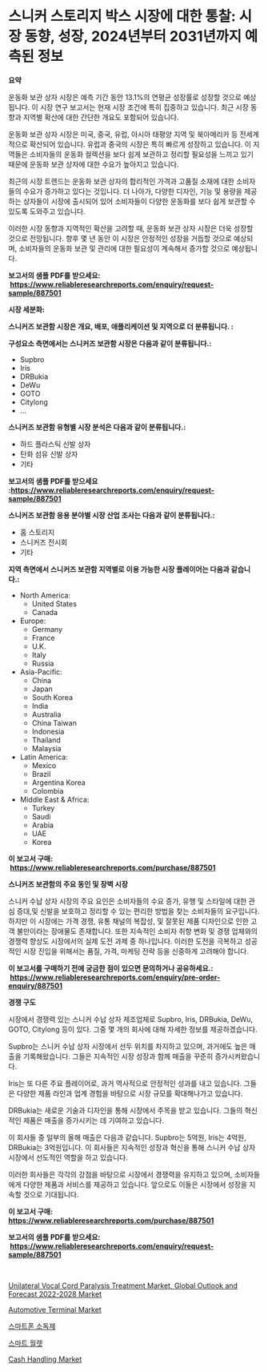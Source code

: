 <p><h1>스니커 스토리지 박스 시장에 대한 통찰: 시장 동향, 성장, 2024년부터 2031년까지 예측된 정보</h1></p><p><strong>요약</strong></p>
<p><p>운동화 보관 상자 시장은 예측 기간 동안 13.1%의 연평균 성장률로 성장할 것으로 예상됩니다. 이 시장 연구 보고서는 현재 시장 조건에 특히 집중하고 있습니다. 최근 시장 동향과 지역별 확산에 대한 간단한 개요도 포함되어 있습니다.</p><p>운동화 보관 상자 시장은 미국, 중국, 유럽, 아시아 태평양 지역 및 북아메리카 등 전세계적으로 확산되어 있습니다. 유럽과 중국의 시장은 특히 빠르게 성장하고 있습니다. 이 지역들은 소비자들의 운동화 컬렉션을 보다 쉽게 보관하고 정리할 필요성을 느끼고 있기 때문에 운동화 보관 상자에 대한 수요가 높아지고 있습니다.</p><p>최근의 시장 트렌드는 운동화 보관 상자의 합리적인 가격과 고품질 소재에 대한 소비자들의 수요가 증가하고 있다는 것입니다. 더 나아가, 다양한 디자인, 기능 및 용량을 제공하는 상자들이 시장에 출시되어 있어 소비자들이 다양한 운동화를 보다 쉽게 보관할 수 있도록 도와주고 있습니다.</p><p>이러한 시장 동향과 지역적인 확산을 고려할 때, 운동화 보관 상자 시장은 더욱 성장할 것으로 전망됩니다. 향후 몇 년 동안 이 시장은 안정적인 성장을 거듭할 것으로 예상되며, 소비자들의 운동화 보관 및 관리에 대한 필요성이 계속해서 증가할 것으로 예상됩니다.</p></p>
<p><strong>보고서의 샘플 PDF를 받으세요: &nbsp;<a href="https://www.reliableresearchreports.com/enquiry/request-sample/887501">https://www.reliableresearchreports.com/enquiry/request-sample/887501</a></strong></p>
<p><strong>시장 세분화:</strong></p>
<p><strong> 스니커즈 보관함 시장은 개요, 배포, 애플리케이션 및 지역으로 더 분류됩니다. :</strong></p>
<p><strong>구성요소 측면에서는 스니커즈 보관함 시장은 다음과 같이 분류됩니다.:</strong></p>
<p><ul><li>Supbro</li><li>Iris</li><li>DRBukia</li><li>DeWu</li><li>GOTO</li><li>Citylong</li><li>...</li></ul></p>
<p><strong> 스니커즈 보관함 유형별 시장 분석은 다음과 같이 분류됩니다.:</strong></p>
<p><ul><li>하드 플라스틱 신발 상자</li><li>탄화 섬유 신발 상자</li><li>기타</li></ul></p>
<p><strong>보고서의 샘플 PDF를 받으세요 :<a href="https://www.reliableresearchreports.com/enquiry/request-sample/887501">https://www.reliableresearchreports.com/enquiry/request-sample/887501</a></strong></p>
<p><strong> 스니커즈 보관함 응용 분야별 시장 산업 조사는 다음과 같이 분류됩니다.:</strong></p>
<p><ul><li>홈 스토리지</li><li>스니커즈 전시회</li><li>기타</li></ul></p>
<p><strong>지역 측면에서 스니커즈 보관함 지역별로 이용 가능한 시장 플레이어는 다음과 같습니다.:</strong></p>
<p><ul>
    <li>
        North America:
        <ul>
            <li>United States</li>
            <li>Canada</li>
        </ul>
    </li>
    <li>
        Europe:
        <ul>
            <li>Germany</li>
            <li>France</li>
            <li>U.K.</li>
            <li>Italy</li>
            <li>Russia</li>
        </ul>
    </li>
    <li>
        Asia-Pacific:
        <ul>
            <li>China</li>
            <li>Japan</li>
            <li>South Korea</li>
            <li>India</li>
            <li>Australia</li>
            <li>China Taiwan</li>
            <li>Indonesia</li>
            <li>Thailand</li>
            <li>Malaysia</li>
        </ul>
    </li>
    <li>
        Latin America:
        <ul>
            <li>Mexico</li>
            <li>Brazil</li>
            <li>Argentina Korea</li>
            <li>Colombia</li>
        </ul>
    </li>
    <li>
        Middle East & Africa:
        <ul>
            <li>Turkey</li>
            <li>Saudi</li>
            <li>Arabia</li>
            <li>UAE</li>
            <li>Korea</li>
        </ul>
    </li>
    </ul></p>
<p><strong>이 보고서 구매: &nbsp;<a href="https://www.reliableresearchreports.com/purchase/887501">https://www.reliableresearchreports.com/purchase/887501</a></strong></p>
<p><strong>스니커즈 보관함의 주요 동인 및 장벽 시장</strong></p>
<p><p>스니커 수납 상자 시장의 주요 요인은 소비자들의 수요 증가, 유행 및 스타일에 대한 관심 증대,및 신발을 보호하고 정리할 수 있는 편리한 방법을 찾는 소비자들의 요구입니다. 하지만 이 시장에는 가격 경쟁, 유통 채널의 복잡성, 및 잘못된 제품 디자인으로 인한 고객 불만이라는 장애물도 존재합니다. 또한 지속적인 소비자 취향 변화 및 경쟁 업체와의 경쟁력 향상도 시장에서의 실제 도전 과제 중 하나입니다. 이러한 도전을 극복하고 성공적인 시장 진입을 위해서는 품질, 가격, 마케팅 전략 등을 신중하게 고려해야 합니다.</p></p>
<p><strong>이 보고서를 구매하기 전에 궁금한 점이 있으면 문의하거나 공유하세요.: &nbsp;<a href="https://www.reliableresearchreports.com/enquiry/pre-order-enquiry/887501">https://www.reliableresearchreports.com/enquiry/pre-order-enquiry/887501</a></strong></p>
<p><strong>경쟁 구도</strong></p>
<p><p>시장에서 경쟁력 있는 스니커 수납 상자 제조업체로 Supbro, Iris, DRBukia, DeWu, GOTO, Citylong 등이 있다. 그중 몇 개의 회사에 대해 자세한 정보를 제공하겠습니다.</p><p>Supbro는 스니커 수납 상자 시장에서 선두 위치를 차지하고 있으며, 과거에도 높은 매출을 기록해왔습니다. 그들은 지속적인 시장 성장과 함께 매출을 꾸준히 증가시켜왔습니다.</p><p>Iris는 또 다른 주요 플레이어로, 과거 역사적으로 안정적인 성과를 내고 있습니다. 그들은 다양한 제품 라인과 업계 경험을 바탕으로 시장 규모를 확대해나가고 있습니다.</p><p>DRBukia는 새로운 기술과 디자인을 통해 시장에서 주목을 받고 있습니다. 그들의 혁신적인 제품은 매출을 증가시키는 데 기여하고 있습니다.</p><p>이 회사들 중 일부의 올해 매출은 다음과 같습니다. Supbro는 5억원, Iris는 4억원, DRBukia는 3억원입니다. 이 회사들은 지속적인 성장과 혁신을 통해 스니커 수납 상자 시장에서 선도적인 역할을 하고 있습니다.</p><p>이러한 회사들은 각각의 강점을 바탕으로 시장에서 경쟁력을 유지하고 있으며, 소비자들에게 다양한 제품과 서비스를 제공하고 있습니다. 앞으로도 이들은 시장에서 성장을 지속할 것으로 기대됩니다.</p></p>
<p><strong>이 보고서 구매: &nbsp; <a href="https://www.reliableresearchreports.com/purchase/887501">https://www.reliableresearchreports.com/purchase/887501</a></strong></p>
<p><strong>보고서의 샘플 PDF를 받으세요: &nbsp;<a href="https://www.reliableresearchreports.com/enquiry/request-sample/887501">https://www.reliableresearchreports.com/enquiry/request-sample/887501</a></strong><strong></strong></p>
<p>&nbsp;</p>
<p><p><a href="https://view.publitas.com/reportprime-1/unilateral-vocal-cord-paralysis-treatment-market-global-outlook-and-forecast-2022-2028-market-challenges-opportunities-and-growth-drivers-and-major-market-players-forecasted-for-period-from-2023-2030/">Unilateral Vocal Cord Paralysis Treatment Market, Global Outlook and Forecast 2022-2028 Market</a></p><p><a href="https://github.com/RickHolmes3/Market-Research-Report-List-3/blob/main/automotive-terminal-market.md">Automotive Terminal Market</a></p><p><a href="https://github.com/vs10l4sfg5c/Market-Research-Report-List-1/blob/main/5517558187649.md">스마트폰 소독제</a></p><p><a href="https://github.com/crfsywufhm81415/Market-Research-Report-List-1/blob/main/1501928187648.md">스마트 월렛</a></p><p><a href="https://issuu.com/reportprime-2/docs/cash-handling-market-size-2030.pptx">Cash Handling Market</a></p></p>